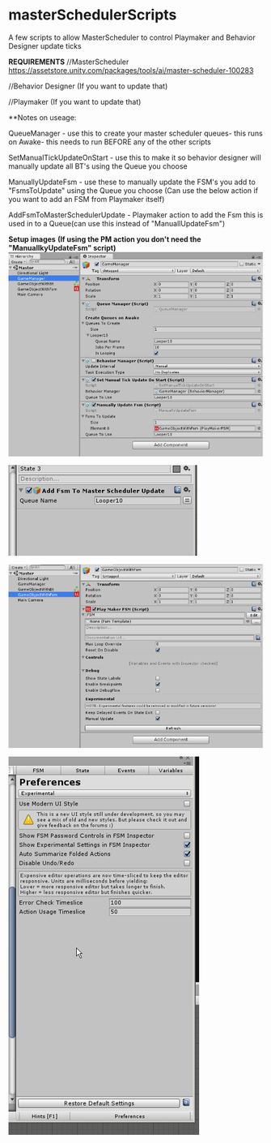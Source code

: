 # masterSchedulerScripts
A few scripts to allow MasterScheduler to control Playmaker and Behavior Designer update ticks

**REQUIREMENTS**
//MasterScheduler https://assetstore.unity.com/packages/tools/ai/master-scheduler-100283

//Behavior Designer (If you want to update that)

//Playmaker (If you want to update that)

**Notes on useage:

QueueManager - use this to create your master scheduler queues- this runs on Awake- this needs to run BEFORE any of the other scripts

SetManualTickUpdateOnStart - use this to make it so behavior designer will manually update all BT's using the Queue you choose

ManuallyUpdateFsm - use these to manually update the FSM's you add to "FsmsToUpdate" using the Queue you choose (Can use the below action if you want to add an FSM from Playmaker itself)

AddFsmToMasterSchedulerUpdate - Playmaker action to add the Fsm this is used in to a Queue(can use this instead of "ManuallUpdateFsm")

**Setup images**
**(If using the PM action you don't need the "ManuallkyUpdateFsm" script)**
![Example usage](/exampleUse.png)

![Playmaker setup2](/ActionUseage.png)

![Playmaker setup1](pmSetup1.png)

![Playmaker setup2](/pmSetup2.png)


